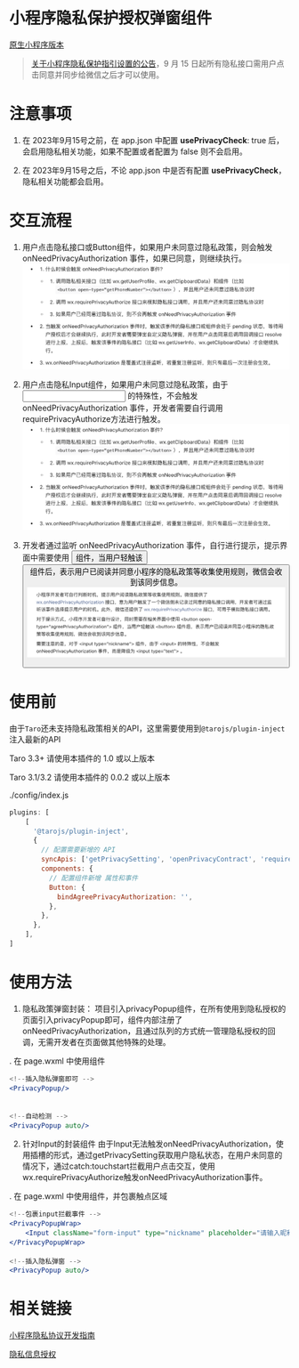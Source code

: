 # 小程序隐私保护授权弹窗组件

[原生小程序版本](https://github.com/hsuna/miniprogram-privacy-popup)

> [关于小程序隐私保护指引设置的公告](https://developers.weixin.qq.com/community/develop/doc/00042e3ef54940ce8520e38db61801)，9 月 15 日起所有隐私接口需用户点击同意并同步给微信之后才可以使用。

# 注意事项

1. 在 2023年9月15号之前，在 app.json 中配置 __usePrivacyCheck__: true 后，会启用隐私相关功能，如果不配置或者配置为 false 则不会启用。

2. 在 2023年9月15号之后，不论 app.json 中是否有配置 __usePrivacyCheck__，隐私相关功能都会启用。

# 交互流程

1. 用户点击隐私接口或Button组件，如果用户未同意过隐私政策，则会触发 onNeedPrivacyAuthorization 事件，如果已同意，则继续执行。
![图片](/docs/image1.png)

2. 用户点击隐私Input组件，如果用户未同意过隐私政策，由于 <input> 的特殊性，不会触发onNeedPrivacyAuthorization 事件，开发者需要自行调用requirePrivacyAuthorize方法进行触发。
![图片](/docs/image2.png)

3. 开发者通过监听 onNeedPrivacyAuthorization 事件，自行进行提示，提示界面中需要使用 <button open-type="agreePrivacyAuthorization"> 组件，当用户轻触该 <button> 组件后，表示用户已阅读并同意小程序的隐私政策等收集使用规则，微信会收到该同步信息。
![图片](/docs/image3.png)

# 使用前

由于`Taro`还未支持隐私政策相关的API，这里需要使用到`@tarojs/plugin-inject`注入最新的API

> 
Taro 3.3+
请使用本插件的 1.0 或以上版本

Taro 3.1/3.2
请使用本插件的 0.0.2 或以上版本

./config/index.js
```js
plugins: [
    [
      '@tarojs/plugin-inject',
      {
        // 配置需要新增的 API
        syncApis: ['getPrivacySetting', 'openPrivacyContract', 'requirePrivacyAuthorize', 'onNeedPrivacyAuthorization'],
        components: {
          // 配置组件新增 属性和事件
          Button: {
            bindAgreePrivacyAuthorization: '',
          },
        },
      },
    ],
]
```

# 使用方法

1. 隐私政策弹窗封装：
项目引入privacyPopup组件，在所有使用到隐私授权的页面引入privacyPopup即可，组件内部注册了onNeedPrivacyAuthorization，且通过队列的方式统一管理隐私授权的回调，无需开发者在页面做其他特殊的处理。

. 在 page.wxml 中使用组件

```jsx
<!--插入隐私弹窗即可 -->
<PrivacyPopup/>


<!--自动检测 -->
<PrivacyPopup auto/>
```

2. 针对Input的封装组件
由于Input无法触发onNeedPrivacyAuthorization，使用插槽的形式，通过getPrivacySetting获取用户隐私状态，在用户未同意的情况下，通过catch:touchstart拦截用户点击交互，使用wx.requirePrivacyAuthorize触发onNeedPrivacyAuthorization事件。

. 在 page.wxml 中使用组件，并包裹触点区域

```jsx
<!--包裹input拦截事件 -->
<PrivacyPopupWrap>
    <Input className="form-input" type="nickname" placeholder="请输入昵称" onBlur={handleGetNickname} />
</PrivacyPopupWrap>

<!--插入隐私弹窗 -->
<PrivacyPopup auto/>
```

# 相关链接
[小程序隐私协议开发指南](https://developers.weixin.qq.com/miniprogram/dev/framework/user-privacy/PrivacyAuthorize.html)

[隐私信息授权](https://developers.weixin.qq.com/miniprogram/dev/api/open-api/privacy/wx.requirePrivacyAuthorize.html)
